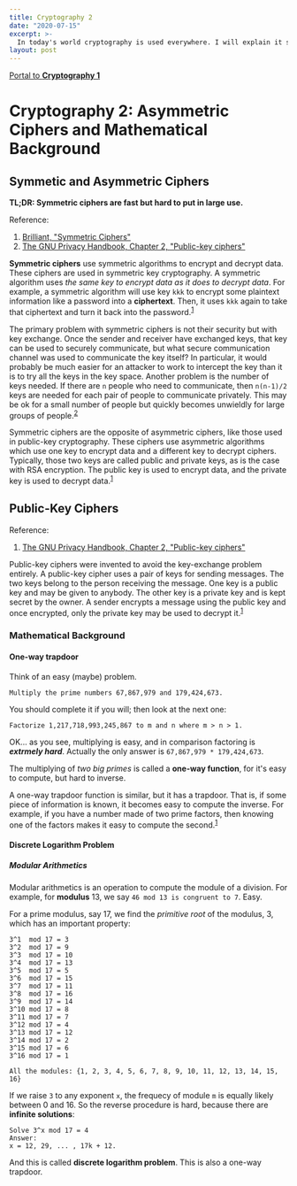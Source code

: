 ```yaml
---
title: Cryptography 2
date: "2020-07-15"
excerpt: >-
  In today's world cryptography is used everywhere. I will explain it step-by-step.
layout: post
---
```


[Portal to **Cryptography 1**](https://sketchy-sketch-code.netlify.app/posts/cryptography-1/)

# Cryptography 2: Asymmetric Ciphers and Mathematical Background

## Symmetic and Asymmetric Ciphers

**TL;DR: Symmetric ciphers are fast but hard to put in large use.**

Reference: 
1. [Brilliant, "Symmetric Ciphers"](https://brilliant.org/wiki/symmetric-ciphers/)
2. [The GNU Privacy Handbook, Chapter 2, "Public-key ciphers"](https://www.gnupg.org/gph/en/manual/x195.html)

**Symmetric ciphers** use symmetric algorithms to encrypt and decrypt data. These ciphers are used in symmetric key cryptography. A symmetric algorithm uses *the same key to encrypt data as it does to decrypt data*. For example, a symmetric algorithm will use key `kkk` to encrypt some plaintext information like a password into a **ciphertext**. Then, it uses `kkk` again to take that ciphertext and turn it back into the password.<sup>[1](https://brilliant.org/wiki/symmetric-ciphers/)</sup>

The primary problem with symmetric ciphers is not their security but with key exchange. Once the sender and receiver have exchanged keys, that key can be used to securely communicate, but what secure communication channel was used to communicate the key itself? In particular, it would probably be much easier for an attacker to work to intercept the key than it is to try all the keys in the key space. Another problem is the number of keys needed. If there are `n` people who need to communicate, then `n(n-1)/2` keys are needed for each pair of people to communicate privately. This may be ok for a small number of people but quickly becomes unwieldly for large groups of people.<sup>[2](https://www.gnupg.org/gph/en/manual/x195.html)</sup>

Symmetric ciphers are the opposite of asymmetric ciphers, like those used in public-key cryptography. These ciphers use asymmetric algorithms which use one key to encrypt data and a different key to decrypt ciphers. Typically, those two keys are called public and private keys, as is the case with RSA encryption. The public key is used to encrypt data, and the private key is used to decrypt data.<sup>[1](https://brilliant.org/wiki/symmetric-ciphers/)</sup>

## Public-Key Ciphers

Reference:
1. [The GNU Privacy Handbook, Chapter 2, "Public-key ciphers"](https://www.gnupg.org/gph/en/manual/x195.html)

Public-key ciphers were invented to avoid the key-exchange problem entirely. A public-key cipher uses a pair of keys for sending messages. The two keys belong to the person receiving the message. One key is a public key and may be given to anybody. The other key is a private key and is kept secret by the owner. A sender encrypts a message using the public key and once encrypted, only the private key may be used to decrypt it.<sup>[1](https://www.gnupg.org/gph/en/manual/x195.html)</sup>

### Mathematical Background


#### One-way trapdoor
Think of an easy (maybe) problem.
```
Multiply the prime numbers 67,867,979 and 179,424,673.
```
You should complete it if you will; then look at the next one:
```
Factorize 1,217,718,993,245,867 to m and n where m > n > 1.
```
OK... as you see, multiplying is easy, and in comparison factoring is _**extrmely hard**_. Actually the only answer is `67,867,979 * 179,424,673`.

The multiplying of *two big primes* is called a **one-way function**, for it's easy to compute, but hard to inverse.

A one-way trapdoor function is similar, but it has a trapdoor. That is, if some piece of information is known, it becomes easy to compute the inverse. For example, if you have a number made of two prime factors, then knowing one of the factors makes it easy to compute the second.<sup>[1](https://www.gnupg.org/gph/en/manual/x195.html)</sup>

#### Discrete Logarithm Problem

##### Modular Arithmetics
Modular arithmetics is an operation to compute the module of a division. For example, for **modulus** 13, we say `46 mod 13 is congruent to 7`. Easy.

For a prime modulus, say 17, we find the *primitive root* of the modulus, 3, which has an important property:
```
3^1  mod 17 = 3
3^2  mod 17 = 9
3^3  mod 17 = 10
3^4  mod 17 = 13
3^5  mod 17 = 5
3^6  mod 17 = 15
3^7  mod 17 = 11
3^8  mod 17 = 16
3^9  mod 17 = 14
3^10 mod 17 = 8
3^11 mod 17 = 7
3^12 mod 17 = 4
3^13 mod 17 = 12
3^14 mod 17 = 2
3^15 mod 17 = 6
3^16 mod 17 = 1

All the modules: {1, 2, 3, 4, 5, 6, 7, 8, 9, 10, 11, 12, 13, 14, 15, 16}
```
If we raise `3` to any exponent `x`, the frequecy of module `m` is equally likely between 0 and 16. So the reverse procedure is hard, because there are **infinite solutions**:
```
Solve 3^x mod 17 = 4
Answer:
x = 12, 29, ... , 17k + 12.
```
And this is called **discrete logarithm problem**. This is also a one-way trapdoor.
